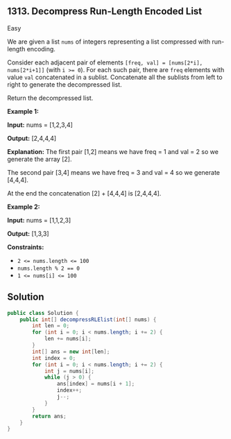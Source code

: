 ## 1313\. Decompress Run-Length Encoded List

Easy

We are given a list `nums` of integers representing a list compressed with run-length encoding.

Consider each adjacent pair of elements `[freq, val] = [nums[2*i], nums[2*i+1]]` (with `i >= 0`). For each such pair, there are `freq` elements with value `val` concatenated in a sublist. Concatenate all the sublists from left to right to generate the decompressed list.

Return the decompressed list.

**Example 1:**

**Input:** nums = [1,2,3,4]

**Output:** [2,4,4,4]

**Explanation:** The first pair [1,2] means we have freq = 1 and val = 2 so we generate the array [2].

The second pair [3,4] means we have freq = 3 and val = 4 so we generate [4,4,4]. 

At the end the concatenation [2] + [4,4,4] is [2,4,4,4].

**Example 2:**

**Input:** nums = [1,1,2,3]

**Output:** [1,3,3]

**Constraints:**

*   `2 <= nums.length <= 100`
*   `nums.length % 2 == 0`
*   `1 <= nums[i] <= 100`

## Solution

```java
public class Solution {
    public int[] decompressRLElist(int[] nums) {
        int len = 0;
        for (int i = 0; i < nums.length; i += 2) {
            len += nums[i];
        }
        int[] ans = new int[len];
        int index = 0;
        for (int i = 0; i < nums.length; i += 2) {
            int j = nums[i];
            while (j > 0) {
                ans[index] = nums[i + 1];
                index++;
                j--;
            }
        }
        return ans;
    }
}
```